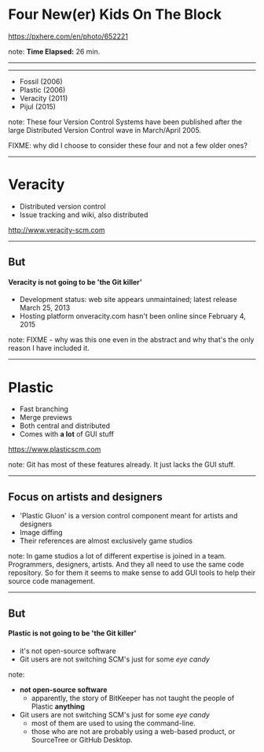 <!-- .slide: data-background="img/background/usb-sticks.jpg" data-background-color="black" data-background-opacity="0.3"-->

# Four New(er) Kids On The Block

<https://pxhere.com/en/photo/652221>  <!-- .element: class="attribution" -->

note: 
**Time Elapsed:** 26 min.

---

<!-- .slide: data-background-iframe="pdf/version-control-history-poster.pdf" -->

---

* Fossil (2006)
* Plastic (2006)
* Veracity (2011)
* Pijul (2015)

note: 
These four Version Control Systems have been published after the large Distributed Version Control wave in March/April 2005. 

FIXME: why did I choose to consider these four and not a few older ones?

---

# Veracity

* Distributed version control
* Issue tracking and wiki, also distributed

<!-- FINAL: add Veracity logo -->

<http://www.veracity-scm.com> <!-- .element: class="attribution" -->

---

## But
#### Veracity is not going to be 'the Git killer'

* Development status: web site appears unmaintained; latest release March 25, 2013	
* Hosting platform onveracity.com hasn't been online since February 4, 2015

note:
FIXME - why was this one even in the abstract and why that's the only reason I have included it.

---

# Plastic

* Fast branching
* Merge previews
* Both central and distributed
* Comes with **a lot** of GUI stuff

<!-- FINAL: add Plastic logo -->

<https://www.plasticscm.com> <!-- .element: class="attribution" -->

note:
Git has most of these features already.
It just lacks the GUI stuff.

---

## Focus on artists and designers

* 'Plastic Gluon' is a version control component meant for artists and designers
* Image diffing
* Their references are almost exclusively game studios

note:
In game studios a lot of different expertise is joined in a team.
Programmers, designers, artists. 
And they all need to use the same code repository.
So for them it seems to make sense to add GUI tools to help their source code management.

---

## But
#### Plastic is not going to be 'the Git killer'

* it's not open-source software
* Git users are not switching SCM's just for some *eye candy*

note:
* **not open-source software**
  * apparently, the story of BitKeeper has not taught the people of Plastic **anything**
* Git users are not switching SCM's just for some *eye candy*
  * most of them are used to using the command-line.
  * those who are not are probably using a web-based product, or SourceTree or GitHub Desktop.
